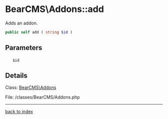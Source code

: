 # BearCMS\Addons::add

Adds an addon.

```php
public self add ( string $id )
```

## Parameters

&nbsp;&nbsp;&nbsp;&nbsp;&nbsp;&nbsp;`$id`

## Details

Class: [BearCMS\Addons](bearcms.addons.class.md)

File: /classes/BearCMS/Addons.php

---

[back to index](index.md)


